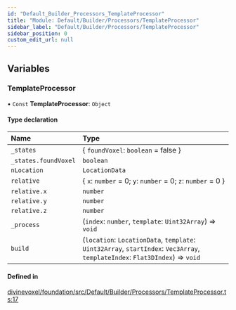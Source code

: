```yaml
---
id: "Default_Builder_Processors_TemplateProcessor"
title: "Module: Default/Builder/Processors/TemplateProcessor"
sidebar_label: "Default/Builder/Processors/TemplateProcessor"
sidebar_position: 0
custom_edit_url: null
---
```


## Variables

### TemplateProcessor

• `Const` **TemplateProcessor**: `Object`

#### Type declaration

| Name | Type |
| :------ | :------ |
| `_states` | \{ `foundVoxel`: `boolean` = false } |
| `_states.foundVoxel` | `boolean` |
| `nLocation` | `LocationData` |
| `relative` | \{ `x`: `number` = 0; `y`: `number` = 0; `z`: `number` = 0 } |
| `relative.x` | `number` |
| `relative.y` | `number` |
| `relative.z` | `number` |
| `_process` | (`index`: `number`, `template`: `Uint32Array`) => `void` |
| `build` | (`location`: `LocationData`, `template`: `Uint32Array`, `startIndex`: `Vec3Array`, `templateIndex`: `Flat3DIndex`) => `void` |

#### Defined in

[divinevoxel/foundation/src/Default/Builder/Processors/TemplateProcessor.ts:17](https://github.com/lucasdamianjohnson/DivineVoxelEngine/blob/596fa7391478620ed460dfb4856ff0a763b91c49/divinevoxel/foundation/src/Default/Builder/Processors/TemplateProcessor.ts#L17)
